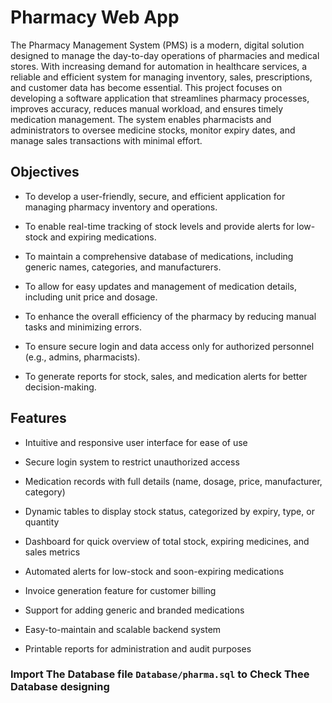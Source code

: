 # Pharmacy Web App
 The Pharmacy Management System (PMS) is a modern, digital solution designed to manage the day-to-day operations of pharmacies and medical stores. With increasing demand for automation in healthcare services, a reliable and efficient system for managing inventory, sales, prescriptions, and customer data has become essential. This project focuses on developing a software application that streamlines pharmacy processes, improves accuracy, reduces manual workload, and ensures timely medication management. The system enables pharmacists and administrators to oversee medicine stocks, monitor expiry dates, and manage sales transactions with minimal effort.

## Objectives

- To develop a user-friendly, secure, and efficient application for managing pharmacy inventory and operations.

- To enable real-time tracking of stock levels and provide alerts for low-stock and expiring medications.

- To maintain a comprehensive database of medications, including generic names, categories, and manufacturers.

- To allow for easy updates and management of medication details, including unit price and dosage.

- To enhance the overall efficiency of the pharmacy by reducing manual tasks and minimizing errors.

- To ensure secure login and data access only for authorized personnel (e.g., admins, pharmacists).

- To generate reports for stock, sales, and medication alerts for better decision-making.

## Features

- Intuitive and responsive user interface for ease of use

- Secure login system to restrict unauthorized access

- Medication records with full details (name, dosage, price, manufacturer, category)

- Dynamic tables to display stock status, categorized by expiry, type, or quantity

- Dashboard for quick overview of total stock, expiring medicines, and sales metrics

- Automated alerts for low-stock and soon-expiring medications

- Invoice generation feature for customer billing

- Support for adding generic and branded medications

- Easy-to-maintain and scalable backend system

- Printable reports for administration and audit purposes


### Import The Database file `Database/pharma.sql` to Check Thee Database designing
